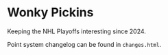 # Wonky Pickins

Keeping the NHL Playoffs interesting since 2024.

Point system changelog can be found in `changes.html`.
